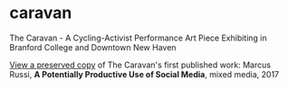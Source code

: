 # caravan
The Caravan - A Cycling-Activist Performance Art Piece Exhibiting in Branford College and Downtown New Haven

[View a preserved copy](https://github.com/marcusrussi/caravan/blob/master/Marcus%20Russi%2C%20%22A%20Potentially%20Productive%20Use%20of%20Social%20Media%22%2C%202017%2C%20mixed%20media.pdf) of The Caravan's first published work: Marcus Russi, __A Potentially Productive Use of Social Media__, mixed media, 2017
